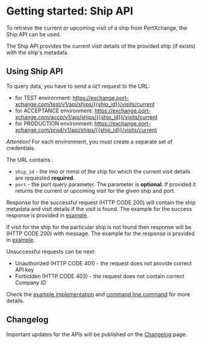 # Getting started: Ship API

To retrieve the current or upcoming visit of a ship from PortXchange, the Ship API can be used.

The Ship API provides the current visit details of the provided ship (if exists) with the ship's metadata.

## Using Ship API

To query data, you have to send a `GET` request to the URL:

- for TEST environment: https://exchange.port-xchange.com/test/v1/api/ships/{{ship_id}}/visits/current
- for ACCEPTANCE environment: https://exchange.port-xchange.com/accp/v1/api/ships/{{ship_id}}/visits/current
- for PRODUCTION environment: https://exchange.port-xchange.com/prod/v1/api/ships/{{ship_id}}/visits/current

*Attention!*
For each environment, you must create a separate set of credentials.

The URL contains :

- `ship_id` - the imo or mmsi of the ship for which the current visit details are requested **required**.
- `port` - the port query parameter. The parameter is **optional**. If provided it returns the current or upcoming visit for the given ship and port. 

Response for the successful request (HTTP CODE 200) will contain the ship metadata and visit details if the visit is found. 
The example for the success response is provided in [example](/resources/ship_success_response.json).

If visit for the ship for the particular ship is not found then response will be (HTTP CODE 200) with message. The
example for the response is provided in [example](/resources/ship_visit_not_found_response.json).

Unsuccessful requests can be next:

- Unauthorized (HTTP CODE 401) - the request does not provide correct API key
- Forbidden (HTTP CODE 403) - the request does not contain correct Company ID

Check the [example implementation](/resources/ship_api.py) and [command line command](/resources/ship_api.sh) for more
details.

## Changelog

Important updates for the APIs will be published on the [Changelog](/receiving-data/ship/changelog.md) page.